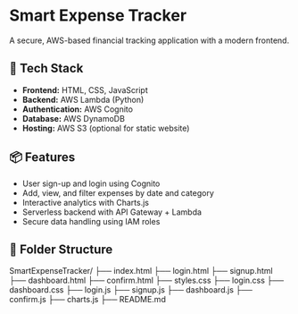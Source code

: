 # Smart Expense Tracker

A secure, AWS-based financial tracking application with a modern frontend.

## 🔧 Tech Stack
- **Frontend:** HTML, CSS, JavaScript
- **Backend:** AWS Lambda (Python)
- **Authentication:** AWS Cognito
- **Database:** AWS DynamoDB
- **Hosting:** AWS S3 (optional for static website)

## 📦 Features
- User sign-up and login using Cognito
- Add, view, and filter expenses by date and category
- Interactive analytics with Charts.js
- Serverless backend with API Gateway + Lambda
- Secure data handling using IAM roles

## 📁 Folder Structure
SmartExpenseTracker/
├── index.html
├── login.html
├── signup.html
├── dashboard.html
├── confirm.html
├── styles.css
├── login.css
├── dashboard.css
├── login.js
├── signup.js
├── dashboard.js
├── confirm.js
├── charts.js
├── README.md
